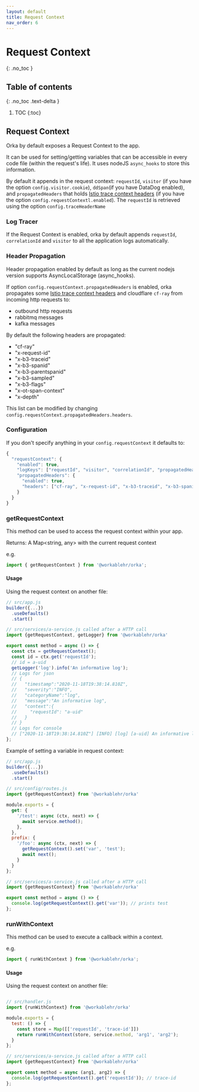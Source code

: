 ```yaml
---
layout: default
title: Request Context
nav_order: 6
---
```


# Request Context
{: .no_toc }

## Table of contents
{: .no_toc .text-delta }

1. TOC
{:toc}

## Request Context

Orka by default exposes a Request Context to the app.

It can be used for setting/getting variables that can be accessible in every code file (within the request's life). It uses nodeJS `async_hooks` to store this information.

By default it appends in the request context: `requestId`, `visitor` (if you have the option `config.visitor.cookie`), `ddSpan`(if you have DataDog enabled),
and `propagatedHeaders` that holds [Istio trace context headers](https://istio.io/latest/docs/tasks/observability/distributed-tracing/overview/#trace-context-propagation) (if you have the option `config.requestContextl.enabled`).
The `requestId` is retrieved using the option `config.traceHeaderName`

### Log Tracer

If the Request Context is enabled, orka by default appends `requestId`, `correlationId` and `visitor` to all the application logs automatically.

### Header Propagation

Header propagation enabled by default as long as the current nodejs version supports AsyncLocalStorage (async_hooks).

If option `config.requestContext.propagatedHeaders` is enabled, orka propagates some [Istio trace context headers](https://istio.io/latest/docs/tasks/observability/distributed-tracing/overview/#trace-context-propagation) and cloudflare `cf-ray`
from incoming http requests to:
- outbound http requests
- rabbitmq messages
- kafka messages

By default the following headers are propagated:
- "cf-ray"
- "x-request-id"
- "x-b3-traceid"
- "x-b3-spanid"
- "x-b3-parentspanid"
- "x-b3-sampled"
- "x-b3-flags"
- "x-ot-span-context"
- "x-depth"

This list can be modified by changing `config.requestContext.propagatedHeaders.headers`.

### Configuration

If you don't specify anything in your `config.requestContext` it defaults to:

```js
{
  "requestContext": {
    "enabled": true,
    "logKeys": ["requestId", "visitor", "correlationId", "propagatedHeaders"],  // These are the keys that will be appended automatically to your logs
    "propagatedHeaders": {
      "enabled": true,
      "headers": ["cf-ray", "x-request-id", "x-b3-traceid", "x-b3-spanid", "x-b3-parentspanid", "x-b3-sampled", "x-b3-flags", "x-ot-span-context"]
    }
  }
}
```

### getRequestContext

This method can be used to access the request context within your app.

Returns:
A Map<string, any> with the current request context

e.g.

```js
import { getRequestContext } from '@workablehr/orka';
```

#### Usage

Using the request context on another file:

```js
// src/app.js
builder({...})
  .useDefaults()
  .start()

// src/services/a-service.js called after a HTTP call
import {getRequestContext, getLogger} from '@workablehr/orka'

export const method = async () => {
  const ctx = getRequestContext();
  const id = ctx.get('requestId');
  // id = a-uid
  getLogger('log').info('An informative log');
  // Logs for json
  // {
  //   "timestamp":"2020-11-18T19:38:14.810Z",
  //   "severity":"INFO",
  //   "categoryName":"log",
  //   "message":"An informative log",
  //   "context":{
  //     "requestId": "a-uid"
  //   }
  // }
  // Logs for console
  // ["2020-11-18T19:38:14.810Z"] [INFO] [log] [a-uid] An informative log
};
```

Example of setting a variable in request context:

```js
// src/app.js
builder({...})
  .useDefaults()
  .start()

// src/config/routes.js
import {getRequestContext} from '@workablehr/orka'

module.exports = {
  get: {
    '/test': async (ctx, next) => {
      await service.method();
    },
  },
  prefix: {
    '/foo': async (ctx, next) => {
      getRequestContext().set('var', 'test');
      await next();
    }
  }
};

// src/services/a-service.js called after a HTTP call
import {getRequestContext} from '@workablehr/orka'

export const method = async () => {
  console.log(getRequestContext().get('var')); // prints test
};
```

### runWithContext

This method can be used to execute a callback within a context.

e.g.

```js
import { runWithContext } from '@workablehr/orka';
```

#### Usage

Using the request context on another file:

```js

// src/handler.js
import {runWithContext} from '@workablehr/orka'

module.exports = {
  test: () => {
    const store = Map([['requestId', 'trace-id']])
    return runWithContext(store, service.method, 'arg1', 'arg2');
  }
};

// src/services/a-service.js called after a HTTP call
import {getRequestContext} from '@workablehr/orka'

export const method = async (arg1, arg2) => {
  console.log(getRequestContext().get('requestId')); // trace-id
};
```
